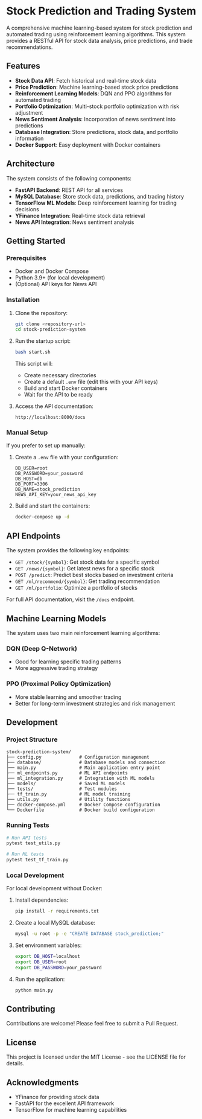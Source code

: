 # Stock Prediction and Trading System

A comprehensive machine learning-based system for stock prediction and automated trading using reinforcement learning algorithms. This system provides a RESTful API for stock data analysis, price predictions, and trade recommendations.

## Features

- **Stock Data API**: Fetch historical and real-time stock data
- **Price Prediction**: Machine learning-based stock price predictions
- **Reinforcement Learning Models**: DQN and PPO algorithms for automated trading
- **Portfolio Optimization**: Multi-stock portfolio optimization with risk adjustment
- **News Sentiment Analysis**: Incorporation of news sentiment into predictions
- **Database Integration**: Store predictions, stock data, and portfolio information
- **Docker Support**: Easy deployment with Docker containers

## Architecture

The system consists of the following components:

- **FastAPI Backend**: REST API for all services
- **MySQL Database**: Store stock data, predictions, and trading history
- **TensorFlow ML Models**: Deep reinforcement learning for trading decisions
- **YFinance Integration**: Real-time stock data retrieval
- **News API Integration**: News sentiment analysis

## Getting Started

### Prerequisites

- Docker and Docker Compose
- Python 3.9+ (for local development)
- (Optional) API keys for News API

### Installation

1. Clone the repository:
   ```bash
   git clone <repository-url>
   cd stock-prediction-system
   ```

2. Run the startup script:
   ```bash
   bash start.sh
   ```

   This script will:
   - Create necessary directories
   - Create a default `.env` file (edit this with your API keys)
   - Build and start Docker containers
   - Wait for the API to be ready

3. Access the API documentation:
   ```
   http://localhost:8000/docs
   ```

### Manual Setup

If you prefer to set up manually:

1. Create a `.env` file with your configuration:
   ```
   DB_USER=root
   DB_PASSWORD=your_password
   DB_HOST=db
   DB_PORT=3306
   DB_NAME=stock_prediction
   NEWS_API_KEY=your_news_api_key
   ```

2. Build and start the containers:
   ```bash
   docker-compose up -d
   ```

## API Endpoints

The system provides the following key endpoints:

- `GET /stock/{symbol}`: Get stock data for a specific symbol
- `GET /news/{symbol}`: Get latest news for a specific stock
- `POST /predict`: Predict best stocks based on investment criteria
- `GET /ml/recommend/{symbol}`: Get trading recommendation
- `GET /ml/portfolio`: Optimize a portfolio of stocks

For full API documentation, visit the `/docs` endpoint.

## Machine Learning Models

The system uses two main reinforcement learning algorithms:

### DQN (Deep Q-Network)
- Good for learning specific trading patterns
- More aggressive trading strategy

### PPO (Proximal Policy Optimization)
- More stable learning and smoother trading
- Better for long-term investment strategies and risk management

## Development

### Project Structure

```
stock-prediction-system/
├── config.py              # Configuration management
├── database/              # Database models and connection
├── main.py                # Main application entry point
├── ml_endpoints.py        # ML API endpoints
├── ml_integration.py      # Integration with ML models
├── models/                # Saved ML models
├── tests/                 # Test modules
├── tf_train.py            # ML model training
├── utils.py               # Utility functions
├── docker-compose.yml     # Docker Compose configuration
└── Dockerfile             # Docker build configuration
```

### Running Tests

```bash
# Run API tests
pytest test_utils.py

# Run ML tests
pytest test_tf_train.py
```

### Local Development

For local development without Docker:

1. Install dependencies:
   ```bash
   pip install -r requirements.txt
   ```

2. Create a local MySQL database:
   ```bash
   mysql -u root -p -e "CREATE DATABASE stock_prediction;"
   ```

3. Set environment variables:
   ```bash
   export DB_HOST=localhost
   export DB_USER=root
   export DB_PASSWORD=your_password
   ```

4. Run the application:
   ```bash
   python main.py
   ```

## Contributing

Contributions are welcome! Please feel free to submit a Pull Request.

## License

This project is licensed under the MIT License - see the LICENSE file for details.

## Acknowledgments

- YFinance for providing stock data
- FastAPI for the excellent API framework
- TensorFlow for machine learning capabilities
